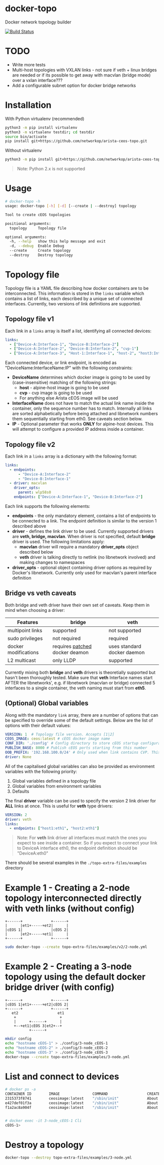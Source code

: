 # docker-topo
Docker network topology builder

[![Build Status](https://travis-ci.org/networkop/arista-ceos-topo.svg)](https://travis-ci.org/networkop/arista-ceos-topo)

# TODO

* Write more tests
* Multi-host topologies with VXLAN links - not sure if veth + linux bridges are needed or if its possible to get away with macvlan (bridge mode) over a vxlan interface???
* Add a configurable subnet option for docker bridge networks

# Installation

With Python virtualenv (recommended)

```bash
python3 -m pip install virtualenv
python3 -m virtualenv testdir; cd testdir
source bin/activate 
pip install git+https://github.com/networkop/arista-ceos-topo.git
```

Without virtualenv

````bash
python3 -m pip install git+https://github.com/networkop/arista-ceos-topo.git
````

> Note: Python 2.x is not supported

# Usage

```bash
# docker-topo -h
usage: docker-topo [-h] [-d] [--create | --destroy] topology

Tool to create cEOS topologies

positional arguments:
  topology     Topology file

optional arguments:
  -h, --help   show this help message and exit
  -d, --debug  Enable Debug
  --create     Create topology
  --destroy    Destroy topology
```

# Topology file

Topology file is a YAML file describing how docker containers are to be interconnected.
This information is stored in the `links` variable which 
contains a list of links, each described by a unique set of connected interfaces. 
Currently, two versions of link definitions are supported.

## Topology file v1
Each link in a `links` array is itself a list, identifying all connected devices:
```yaml
links:
  - ["Device-A:Interface-1", "Device-B:Interface-2"]
  - ["Device-A:Interface-2", "Device-B:Interface-2", "cvp-1"]
  - ["Device-A:Interface-3", "Host-1:Interface-1", "host-2", "host3:Interface-2:192.168.0.10/24"]
```
Each connected device, or link endpoint, is encoded as "DeviceName:InterfaceName:IP" with the following constraints:

* **DeviceName** determines which docker image is going to be used by (case-insensitive) matching of the following strings:
  * **host** - alpine-host image is going to be used
  * **cvp** - cvp image is going to be used
  * For anything else Arista cEOS image will be used 
* **InterfaceName** does not have to match the actual link name inside the container, only the sequence number has to match. Internally all links are sorted alphabetically before being attached and libnetwork numbers them sequentially starting from eth0. See caveats section below.
* **IP** - Optional parameter that works **ONLY** for alpine-host devices. This will attempt to configure a provided IP address inside a container.

## Topology file v2
Each link in a `links` array is a dictionary with the following format:
```yaml
links:
  - endpoints:
      - "Device-A:Interface-2" 
      - "Device-B:Interface-1"
  - driver: macvlan
    driver_opts: 
      parent: wlp58s0
    endpoints: ["Device-A:Interface-1", "Device-B:Interface-2"]
```
Each link supports the following elements:

* **endpoints** - the only mandatory element, contains a list of endpoints to be connected to a link. The endpoint definition is similar to the version 1 described above
* **driver** - defines the link driver to be used. Currently supported drivers are **veth, bridge, macvlan**. When driver is not specified, default **bridge** driver is used. The following limitations apply:
  * **macvlan** driver will require a mandatory **driver_opts** object described below
  * **veth** driver is talking directly to netlink (no libnetwork involved) and making changes to namespaces
* **driver_opts** - optional object containing driver options as required by Docker's libnetwork. Currently only used for macvlan's parent interface definition

## Bridge vs veth caveats

Both bridge and veth driver have their own set of caveats. Keep them in mind when choosing a driver:

| Features | bridge | veth |
|--------|------|------|
| multipoint links | supported | not supported |
| sudo privileges | not required | required | 
| docker modifications | requires [patched][1] docker deamon | uses standard docker daemon |
| L2 multicast | only LLDP | supported | 
 
Currently mixing both **bridge** and **veth** drivers is theoretially supported but hasn't been thoroughly tested. Make sure that **veth** Interface names start AFTER the libnetworks', e.g. if libnetwork (macvlan or bridge) connected 5 interfaces to a single container, the veth naming must start from **eth5**.

## (Optional) Global variables
Along with the mandatory `link` array, there are a number of options that can be specified to override some of the default settings. Below are the list of options with their default values:

```yaml
VERSION: 1  # Topology file version. Accepts [1|2]
CEOS_IMAGE: ceos:latest # cEOS docker image name
CONF_DIR: './config' # Config directory to store cEOS startup configuration files
PUBLISH_BASE: 8000 # Publish cEOS ports starting from this number
OOB_PREFIX: '192.168.100.0/24' # Only used when link contains CVP. This prefix is assinged to CVP's eth1
driver: None
```

All of the capitalised global variables can also be provided as environment variables with the following priority:

1. Global variables defined in a topology file
2. Global variables from environment variables
3. Defaults

The final **driver** variable can be used to specify the version 2 link driver for **ALL** links at once. This is useful for **veth** type drivers:

```yaml
VERSION: 2
driver: veth
links:
  - endpoints: ["host1:eth1", "host2:eth1"]
```

> Note: For **veth** link driver all interfaces must match the ones you expect to see inside a container. So if you expect to connect your link to DeviceA interface eth0, the endpoint definition should be "DeviceA:eth0"


There should be several examples in the `./topo-extra-files/examples` directory


# Example 1 - Creating a 2-node topology interconnected directly with veth links (without config)

```text
+------+             +------+
|      |et1+-----+et2|      |
|cEOS 1|             |cEOS 2|
|      |et2+-----+et1|      |
+------+             +------+
```

```bash
sudo docker-topo --create topo-extra-files/examples/v2/2-node.yml
```

# Example 2 - Creating a 3-node topology using the default docker bridge driver (with config)
```text
+------+             +------+
|cEOS 1|et1+-----+et2|cEOS 2|
+------+             +------+
   et2                  et1
    +                    +
    |      +------+      |
    +--+et1|cEOS 3|et2+--+
           +------+

```

```bash
mkdir config
echo "hostname cEOS-1" > ./config/3-node_cEOS-1
echo "hostname cEOS-2" > ./config/3-node_cEOS-2
echo "hostname cEOS-3" > ./config/3-node_cEOS-3
docker-topo --create topo-extra-files/examples/3-node.yml
```

# List and connect to devices

```bash
# docker ps -a 
CONTAINER ID        IMAGE               COMMAND                  CREATED              STATUS                     PORTS                   NAMES
2315373f8741        ceosimage:latest    "/sbin/init"             About a minute ago   Up About a minute          0.0.0.0:9002->443/tcp   3-node_cEOS-3
e427def01f3a        ceosimage:latest    "/sbin/init"             About a minute ago   Up About a minute          0.0.0.0:9001->443/tcp   3-node_cEOS-2
f1a2ac8a904f        ceosimage:latest    "/sbin/init"             About a minute ago   Up About a minute          0.0.0.0:9000->443/tcp   3-node_cEOS-1


# docker exec -it 3-node_cEOS-1 Cli
cEOS-1>
```

# Destroy a topology

```bash
docker-topo --destroy topo-extra-files/examples/3-node.yml
```



[1]: https://networkop.co.uk/post/2018-03-03-docker-multinet/
